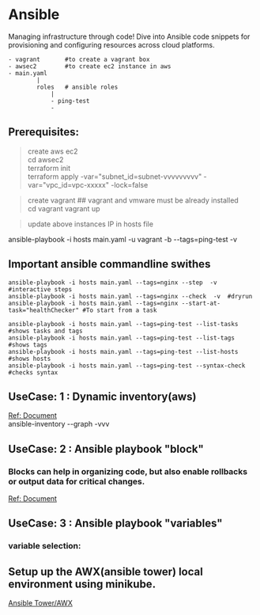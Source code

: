 # Ansible

Managing infrastructure through code! Dive into Ansible code snippets for provisioning and configuring resources across cloud platforms.  


``````
- vagrant       #to create a vagrant box
- awsec2        #to create ec2 instance in aws
- main.yaml
        |
        roles   # ansible roles
            |
            - ping-test
            - 
``````

## Prerequisites:
> create aws ec2  
cd awsec2  
terraform init  
terraform apply -var="subnet_id=subnet-vvvvvvvvv" -var="vpc_id=vpc-xxxxx" -lock=false  

> create vagrant ## vagrant and vmware must be already installed  
cd vagrant 
vagrant up  

> update above instances IP  in hosts file  

ansible-playbook -i hosts main.yaml -u vagrant -b --tags=ping-test -v  

## Important ansible commandline swithes
``````
ansible-playbook -i hosts main.yaml --tags=nginx --step  -v  #interactive steps
ansible-playbook -i hosts main.yaml --tags=nginx --check  -v  #dryrun
ansible-playbook -i hosts main.yaml --tags=nginx --start-at-task="healthChecker" #To start from a task
``````
``````
ansible-playbook -i hosts main.yaml --tags=ping-test --list-tasks #shows tasks and tags
ansible-playbook -i hosts main.yaml --tags=ping-test --list-tags #shows tags
ansible-playbook -i hosts main.yaml --tags=ping-test --list-hosts #shows hosts
ansible-playbook -i hosts main.yaml --tags=ping-test --syntax-check #checks syntax
``````

## UseCase: 1 : Dynamic inventory(aws)
[Ref: Document](https://www.cloudthat.com/resources/blog/step-by-step-guide-to-integrate-ansible-dynamic-inventory-plugin-for-aws-ec2-instances)  
ansible-inventory --graph -vvv

## UseCase: 2 : Ansible playbook "block"
### Blocks can help in organizing code, but also enable rollbacks or output data for critical changes.  
[Ref: Document](https://www.redhat.com/sysadmin/ansible-block-rescue)

## UseCase: 3 : Ansible playbook "variables"
### variable selection:


## Setup up the AWX(ansible tower) local environment using minikube.
[Ansible Tower/AWX](https://github.com/saireddysatishkumar/K8S/tree/main/awx)